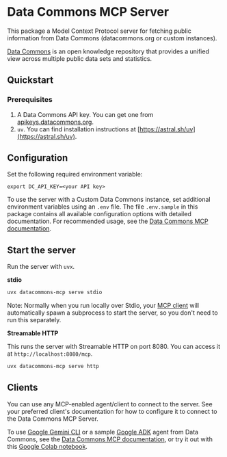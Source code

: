 # Data Commons MCP Server

This package a Model Context Protocol server for fetching public information from Data Commons (datacommons.org or custom instances).

[Data Commons](https://datacommons.org) is an open knowledge repository that provides a unified view across multiple public data sets and statistics. 

## Quickstart

### Prerequisites

1.  A Data Commons API key. You can get one from [apikeys.datacommons.org](https://apikeys.datacommons.org/).
2.  `uv`. You can find installation instructions at [https://astral.sh/uv](https://astral.sh/uv).

## Configuration

Set the following required environment variable:
```
export DC_API_KEY=<your API key>
```

To use the server with a Custom Data Commons instance, set additional environment variables using an `.env` file. The file `.env.sample` in this package contains all available configuration options with detailed documentation. For recommended usage, see the [Data Commons MCP documentation](https://github.com/datacommonsorg/agent-toolkit/blob/main/docs/get_started.md#custom-data-commons).

## Start the server 

Run the server with `uvx`. 

**stdio**

```bash
uvx datacommons-mcp serve stdio
```
Note: Normally when you run locally over Stdio, your [MCP client](#clients) will automatically spawn a subprocess to start the server, so you don't need to run this separately.

**Streamable HTTP**

This runs the server with Streamable HTTP on port 8080. You can access it at `http://localhost:8080/mcp`.

```bash
uvx datacommons-mcp serve http
```
## Clients

You can use any MCP-enabled agent/client to connect to the server. See your preferred client's documentation for how to configure it to connect to the Data Commons MCP Server. 

To use [Google Gemini CLI](https://github.com/google-gemini/gemini-cli) or a sample [Google ADK](https://google.github.io/adk-docs/) agent from Data Commons, see the [Data Commons MCP documentation](https://github.com/datacommonsorg/agent-toolkit/blob/main/docs/get_started.md), or try it out with this [Google Colab notebook]().